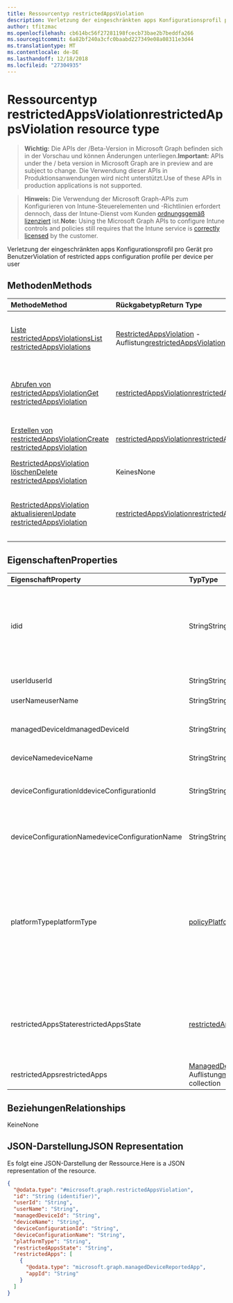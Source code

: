 ```yaml
---
title: Ressourcentyp restrictedAppsViolation
description: Verletzung der eingeschränkten apps Konfigurationsprofil pro Gerät pro Benutzer
author: tfitzmac
ms.openlocfilehash: cb614bc56f27281198fcecb73bae2b7beddfa266
ms.sourcegitcommit: 6a82bf240a3cfc0baabd227349e08a08311e3d44
ms.translationtype: MT
ms.contentlocale: de-DE
ms.lasthandoff: 12/18/2018
ms.locfileid: "27304935"
---
```

# <a name="restrictedappsviolation-resource-type"></a><span data-ttu-id="65af2-103">Ressourcentyp restrictedAppsViolation</span><span class="sxs-lookup"><span data-stu-id="65af2-103">restrictedAppsViolation resource type</span></span>

> <span data-ttu-id="65af2-104">**Wichtig:** Die APIs der /Beta-Version in Microsoft Graph befinden sich in der Vorschau und können Änderungen unterliegen.</span><span class="sxs-lookup"><span data-stu-id="65af2-104">**Important:** APIs under the / beta version in Microsoft Graph are in preview and are subject to change.</span></span> <span data-ttu-id="65af2-105">Die Verwendung dieser APIs in Produktionsanwendungen wird nicht unterstützt.</span><span class="sxs-lookup"><span data-stu-id="65af2-105">Use of these APIs in production applications is not supported.</span></span>

> <span data-ttu-id="65af2-106">**Hinweis:** Die Verwendung der Microsoft Graph-APIs zum Konfigurieren von Intune-Steuerelementen und -Richtlinien erfordert dennoch, dass der Intune-Dienst vom Kunden [ordnungsgemäß lizenziert](https://go.microsoft.com/fwlink/?linkid=839381) ist.</span><span class="sxs-lookup"><span data-stu-id="65af2-106">**Note:** Using the Microsoft Graph APIs to configure Intune controls and policies still requires that the Intune service is [correctly licensed](https://go.microsoft.com/fwlink/?linkid=839381) by the customer.</span></span>

<span data-ttu-id="65af2-107">Verletzung der eingeschränkten apps Konfigurationsprofil pro Gerät pro Benutzer</span><span class="sxs-lookup"><span data-stu-id="65af2-107">Violation of restricted apps configuration profile per device per user</span></span>
## <a name="methods"></a><span data-ttu-id="65af2-108">Methoden</span><span class="sxs-lookup"><span data-stu-id="65af2-108">Methods</span></span>
|<span data-ttu-id="65af2-109">Methode</span><span class="sxs-lookup"><span data-stu-id="65af2-109">Method</span></span>|<span data-ttu-id="65af2-110">Rückgabetyp</span><span class="sxs-lookup"><span data-stu-id="65af2-110">Return Type</span></span>|<span data-ttu-id="65af2-111">Beschreibung</span><span class="sxs-lookup"><span data-stu-id="65af2-111">Description</span></span>|
|:---|:---|:---|
|[<span data-ttu-id="65af2-112">Liste restrictedAppsViolations</span><span class="sxs-lookup"><span data-stu-id="65af2-112">List restrictedAppsViolations</span></span>](../api/intune-deviceconfig-restrictedappsviolation-list.md)|<span data-ttu-id="65af2-113">[RestrictedAppsViolation](../resources/intune-deviceconfig-restrictedappsviolation.md) -Auflistung</span><span class="sxs-lookup"><span data-stu-id="65af2-113">[restrictedAppsViolation](../resources/intune-deviceconfig-restrictedappsviolation.md) collection</span></span>|<span data-ttu-id="65af2-114">Listeneigenschaften und Beziehungen der [RestrictedAppsViolation](../resources/intune-deviceconfig-restrictedappsviolation.md) -Objekte.</span><span class="sxs-lookup"><span data-stu-id="65af2-114">List properties and relationships of the [restrictedAppsViolation](../resources/intune-deviceconfig-restrictedappsviolation.md) objects.</span></span>|
|[<span data-ttu-id="65af2-115">Abrufen von restrictedAppsViolation</span><span class="sxs-lookup"><span data-stu-id="65af2-115">Get restrictedAppsViolation</span></span>](../api/intune-deviceconfig-restrictedappsviolation-get.md)|[<span data-ttu-id="65af2-116">restrictedAppsViolation</span><span class="sxs-lookup"><span data-stu-id="65af2-116">restrictedAppsViolation</span></span>](../resources/intune-deviceconfig-restrictedappsviolation.md)|<span data-ttu-id="65af2-117">Lesen Sie Eigenschaften und Beziehungen des [RestrictedAppsViolation](../resources/intune-deviceconfig-restrictedappsviolation.md) -Objekts.</span><span class="sxs-lookup"><span data-stu-id="65af2-117">Read properties and relationships of the [restrictedAppsViolation](../resources/intune-deviceconfig-restrictedappsviolation.md) object.</span></span>|
|[<span data-ttu-id="65af2-118">Erstellen von restrictedAppsViolation</span><span class="sxs-lookup"><span data-stu-id="65af2-118">Create restrictedAppsViolation</span></span>](../api/intune-deviceconfig-restrictedappsviolation-create.md)|[<span data-ttu-id="65af2-119">restrictedAppsViolation</span><span class="sxs-lookup"><span data-stu-id="65af2-119">restrictedAppsViolation</span></span>](../resources/intune-deviceconfig-restrictedappsviolation.md)|<span data-ttu-id="65af2-120">Erstellen eines neuen [RestrictedAppsViolation](../resources/intune-deviceconfig-restrictedappsviolation.md) -Objekts.</span><span class="sxs-lookup"><span data-stu-id="65af2-120">Create a new [restrictedAppsViolation](../resources/intune-deviceconfig-restrictedappsviolation.md) object.</span></span>|
|[<span data-ttu-id="65af2-121">RestrictedAppsViolation löschen</span><span class="sxs-lookup"><span data-stu-id="65af2-121">Delete restrictedAppsViolation</span></span>](../api/intune-deviceconfig-restrictedappsviolation-delete.md)|<span data-ttu-id="65af2-122">Keines</span><span class="sxs-lookup"><span data-stu-id="65af2-122">None</span></span>|<span data-ttu-id="65af2-123">Löscht eine [RestrictedAppsViolation](../resources/intune-deviceconfig-restrictedappsviolation.md).</span><span class="sxs-lookup"><span data-stu-id="65af2-123">Deletes a [restrictedAppsViolation](../resources/intune-deviceconfig-restrictedappsviolation.md).</span></span>|
|[<span data-ttu-id="65af2-124">RestrictedAppsViolation aktualisieren</span><span class="sxs-lookup"><span data-stu-id="65af2-124">Update restrictedAppsViolation</span></span>](../api/intune-deviceconfig-restrictedappsviolation-update.md)|[<span data-ttu-id="65af2-125">restrictedAppsViolation</span><span class="sxs-lookup"><span data-stu-id="65af2-125">restrictedAppsViolation</span></span>](../resources/intune-deviceconfig-restrictedappsviolation.md)|<span data-ttu-id="65af2-126">Aktualisieren Sie die Eigenschaften eines [RestrictedAppsViolation](../resources/intune-deviceconfig-restrictedappsviolation.md) -Objekts.</span><span class="sxs-lookup"><span data-stu-id="65af2-126">Update the properties of a [restrictedAppsViolation](../resources/intune-deviceconfig-restrictedappsviolation.md) object.</span></span>|

## <a name="properties"></a><span data-ttu-id="65af2-127">Eigenschaften</span><span class="sxs-lookup"><span data-stu-id="65af2-127">Properties</span></span>
|<span data-ttu-id="65af2-128">Eigenschaft</span><span class="sxs-lookup"><span data-stu-id="65af2-128">Property</span></span>|<span data-ttu-id="65af2-129">Typ</span><span class="sxs-lookup"><span data-stu-id="65af2-129">Type</span></span>|<span data-ttu-id="65af2-130">Beschreibung</span><span class="sxs-lookup"><span data-stu-id="65af2-130">Description</span></span>|
|:---|:---|:---|
|<span data-ttu-id="65af2-131">id</span><span class="sxs-lookup"><span data-stu-id="65af2-131">id</span></span>|<span data-ttu-id="65af2-132">String</span><span class="sxs-lookup"><span data-stu-id="65af2-132">String</span></span>|<span data-ttu-id="65af2-133">Eindeutiger Bezeichner für das Objekt.</span><span class="sxs-lookup"><span data-stu-id="65af2-133">Unique identifier for the object.</span></span> <span data-ttu-id="65af2-134">Besteht aus den AccountId, Geräte-ID, PolicyId und Benutzer-ID</span><span class="sxs-lookup"><span data-stu-id="65af2-134">Composed from accountId, deviceId, policyId and userId</span></span>|
|<span data-ttu-id="65af2-135">userId</span><span class="sxs-lookup"><span data-stu-id="65af2-135">userId</span></span>|<span data-ttu-id="65af2-136">String</span><span class="sxs-lookup"><span data-stu-id="65af2-136">String</span></span>|<span data-ttu-id="65af2-137">Eindeutige Benutzer-ID muss Guid</span><span class="sxs-lookup"><span data-stu-id="65af2-137">User unique identifier, must be Guid</span></span>|
|<span data-ttu-id="65af2-138">userName</span><span class="sxs-lookup"><span data-stu-id="65af2-138">userName</span></span>|<span data-ttu-id="65af2-139">String</span><span class="sxs-lookup"><span data-stu-id="65af2-139">String</span></span>|<span data-ttu-id="65af2-140">Benutzername</span><span class="sxs-lookup"><span data-stu-id="65af2-140">User name</span></span>|
|<span data-ttu-id="65af2-141">managedDeviceId</span><span class="sxs-lookup"><span data-stu-id="65af2-141">managedDeviceId</span></span>|<span data-ttu-id="65af2-142">String</span><span class="sxs-lookup"><span data-stu-id="65af2-142">String</span></span>|<span data-ttu-id="65af2-143">Eindeutiger Bezeichner der verwalteten Gerät, muss die Guid</span><span class="sxs-lookup"><span data-stu-id="65af2-143">Managed device unique identifier, must be Guid</span></span>|
|<span data-ttu-id="65af2-144">deviceName</span><span class="sxs-lookup"><span data-stu-id="65af2-144">deviceName</span></span>|<span data-ttu-id="65af2-145">String</span><span class="sxs-lookup"><span data-stu-id="65af2-145">String</span></span>|<span data-ttu-id="65af2-146">Gerätename</span><span class="sxs-lookup"><span data-stu-id="65af2-146">Device name</span></span>|
|<span data-ttu-id="65af2-147">deviceConfigurationId</span><span class="sxs-lookup"><span data-stu-id="65af2-147">deviceConfigurationId</span></span>|<span data-ttu-id="65af2-148">String</span><span class="sxs-lookup"><span data-stu-id="65af2-148">String</span></span>|<span data-ttu-id="65af2-149">Gerät Konfiguration Profil Eindeutiger Bezeichner muss Guid</span><span class="sxs-lookup"><span data-stu-id="65af2-149">Device configuration profile unique identifier, must be Guid</span></span>|
|<span data-ttu-id="65af2-150">deviceConfigurationName</span><span class="sxs-lookup"><span data-stu-id="65af2-150">deviceConfigurationName</span></span>|<span data-ttu-id="65af2-151">String</span><span class="sxs-lookup"><span data-stu-id="65af2-151">String</span></span>|<span data-ttu-id="65af2-152">Gerätename Konfiguration-Profil</span><span class="sxs-lookup"><span data-stu-id="65af2-152">Device configuration profile name</span></span>|
|<span data-ttu-id="65af2-153">platformType</span><span class="sxs-lookup"><span data-stu-id="65af2-153">platformType</span></span>|[<span data-ttu-id="65af2-154">policyPlatformType</span><span class="sxs-lookup"><span data-stu-id="65af2-154">policyPlatformType</span></span>](../resources/intune-deviceconfig-policyplatformtype.md)|<span data-ttu-id="65af2-155">Plattformtyp.</span><span class="sxs-lookup"><span data-stu-id="65af2-155">Platform type.</span></span> <span data-ttu-id="65af2-156">Mögliche Werte: `android`, `androidForWork`, `iOS`, `macOS`, `windowsPhone81`, `windows81AndLater`, `windows10AndLater`, `androidWorkProfile`, `all`.</span><span class="sxs-lookup"><span data-stu-id="65af2-156">Possible values are: `android`, `androidForWork`, `iOS`, `macOS`, `windowsPhone81`, `windows81AndLater`, `windows10AndLater`, `androidWorkProfile`, `all`.</span></span>|
|<span data-ttu-id="65af2-157">restrictedAppsState</span><span class="sxs-lookup"><span data-stu-id="65af2-157">restrictedAppsState</span></span>|[<span data-ttu-id="65af2-158">restrictedAppsState</span><span class="sxs-lookup"><span data-stu-id="65af2-158">restrictedAppsState</span></span>](../resources/intune-deviceconfig-restrictedappsstate.md)|<span data-ttu-id="65af2-159">Eingeschränkte apps Zustand.</span><span class="sxs-lookup"><span data-stu-id="65af2-159">Restricted apps state.</span></span> <span data-ttu-id="65af2-160">Mögliche Werte sind: `prohibitedApps` und `notApprovedApps`.</span><span class="sxs-lookup"><span data-stu-id="65af2-160">Possible values are: `prohibitedApps`, `notApprovedApps`.</span></span>|
|<span data-ttu-id="65af2-161">restrictedApps</span><span class="sxs-lookup"><span data-stu-id="65af2-161">restrictedApps</span></span>|<span data-ttu-id="65af2-162">[ManagedDeviceReportedApp](../resources/intune-deviceconfig-manageddevicereportedapp.md) -Auflistung</span><span class="sxs-lookup"><span data-stu-id="65af2-162">[managedDeviceReportedApp](../resources/intune-deviceconfig-manageddevicereportedapp.md) collection</span></span>|<span data-ttu-id="65af2-163">Liste der verletzte eingeschränkte apps</span><span class="sxs-lookup"><span data-stu-id="65af2-163">List of violated restricted apps</span></span>|

## <a name="relationships"></a><span data-ttu-id="65af2-164">Beziehungen</span><span class="sxs-lookup"><span data-stu-id="65af2-164">Relationships</span></span>
<span data-ttu-id="65af2-165">Keine</span><span class="sxs-lookup"><span data-stu-id="65af2-165">None</span></span>
## <a name="json-representation"></a><span data-ttu-id="65af2-166">JSON-Darstellung</span><span class="sxs-lookup"><span data-stu-id="65af2-166">JSON Representation</span></span>
<span data-ttu-id="65af2-167">Es folgt eine JSON-Darstellung der Ressource.</span><span class="sxs-lookup"><span data-stu-id="65af2-167">Here is a JSON representation of the resource.</span></span>
<!-- {
  "blockType": "resource",
  "keyProperty": "id",
  "@odata.type": "microsoft.graph.restrictedAppsViolation"
}
-->
``` json
{
  "@odata.type": "#microsoft.graph.restrictedAppsViolation",
  "id": "String (identifier)",
  "userId": "String",
  "userName": "String",
  "managedDeviceId": "String",
  "deviceName": "String",
  "deviceConfigurationId": "String",
  "deviceConfigurationName": "String",
  "platformType": "String",
  "restrictedAppsState": "String",
  "restrictedApps": [
    {
      "@odata.type": "microsoft.graph.managedDeviceReportedApp",
      "appId": "String"
    }
  ]
}
```





